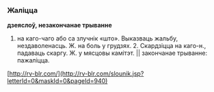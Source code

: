 ### Жаліцца
**дзеяслоў, незакончанае трыванне**

1. на каго-чаго або са злучнік «што». Выказваць жальбу, нездаволенасць. Ж. на боль у грудзях. 2. Скардзіцца на каго-н., падаваць скаргу. Ж. у мясцовы камітэт. || закончанае трыванне: пажаліцца.

<a rel="author">[http://rv-blr.com/](http://rv-blr.com/slounik.jsp?letterId=0&maskId=0&pageId=940)</a>
